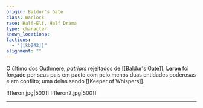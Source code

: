 ```yaml
---
origin: Baldur's Gate
class: Warlock
race: Half-Elf, Half Drama
type: character
known_locations: 
factions:
  - "[[kbβ42]]"
alignment: ""
---
```

O último dos Guthmere, _patriars_ rejeitados de [[Baldur's Gate]], **Leron** foi forçado por seus pais em pacto com pelo menos duas entidades poderosas e em conflito; uma delas sendo [[Keeper of Whispers]]. 

![[leron.jpg|500]]
![[leron2.jpg|500]]

---
